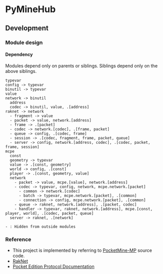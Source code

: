 # PyMineHub

## Development

### Module design

#### Dependency

Modules depend only on parents or siblings. Siblings depend only on the above siblings.

```
typevar
config -> typevar
binutil -> typevar
value
network -> binutil
  address
  codec -> binutil, value, .[address]
raknet -> network
  - fragment -> value
  - packet -> value, network.[address]
  - frame -> .[packet]
  - codec -> network.[codec], .[frame, packet]
  - queue -> config, .[codec, frame]
  - session -> .[codec, fragment, frame, packet, queue]
  - server -> config, network.[address, codec], .[codec, packet, frame, session]
mcpe
  const
  geometry -> typevar
  value -> .[const, geometry]
  world -> config, .[const]
  player -> .[const, geometry, value]
  network
    - packet -> value, mcpe.[value], network.[address]
    - codec -> typevar, config, network, mcpe.network.[packet]
      - common -> network.[codec]
      - batch -> typevar, mcpe.network.[packet], .[common]
      - connection -> config, mcpe.network.[packet], .[common]
    - queue -> raknet, network.[address], .[packet, codec]
    - handler -> typevar, raknet, network.[address], mcpe.[const, player, world], .[codec, packet, queue]
  server -> raknet, .[network]

- : Hidden from outside modules
```

### Reference

- This project is implemented by referring to [PocketMine-MP](https://github.com/pmmp/PocketMine-MP) source code.
- [RakNet](http://www.raknet.net/raknet/manual/systemoverview.html)
- [Pocket Edition Protocol Documentation](http://wiki.vg/Pocket_Edition_Protocol_Documentation)
